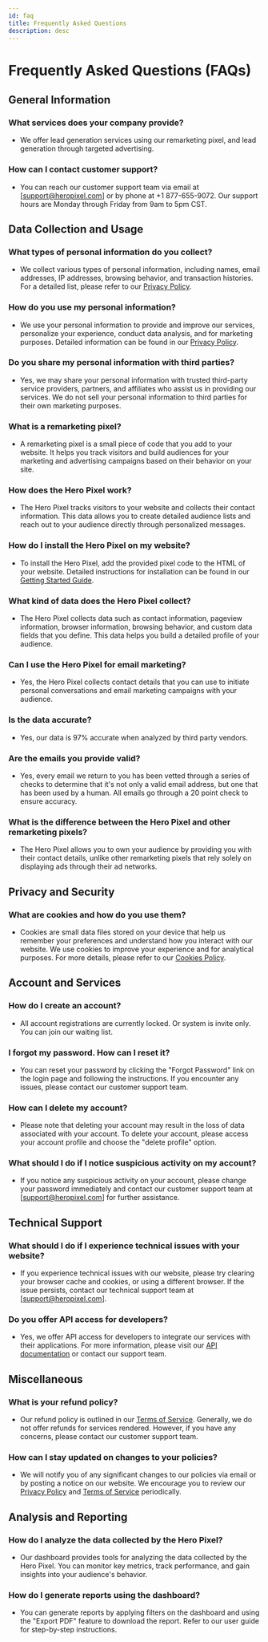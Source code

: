 ```yaml
---
id: faq
title: Frequently Asked Questions
description: desc
---
```


# Frequently Asked Questions (FAQs)

## General Information

### What services does your company provide?

- We offer lead generation services using our remarketing pixel, and lead generation through targeted advertising.

### How can I contact customer support?

- You can reach our customer support team via email at [support@heropixel.com] or by phone at +1 877-655-9072. Our support hours are Monday through Friday from 9am to 5pm CST.

## Data Collection and Usage

### What types of personal information do you collect?

- We collect various types of personal information, including names, email addresses, IP addresses, browsing behavior, and transaction histories. For a detailed list, please refer to our [Privacy Policy](/privacy-policy).

### How do you use my personal information?

- We use your personal information to provide and improve our services, personalize your experience, conduct data analysis, and for marketing purposes. Detailed information can be found in our [Privacy Policy](/privacy-policy).

### Do you share my personal information with third parties?

- Yes, we may share your personal information with trusted third-party service providers, partners, and affiliates who assist us in providing our services. We do not sell your personal information to third parties for their own marketing purposes.

### What is a remarketing pixel?

- A remarketing pixel is a small piece of code that you add to your website. It helps you track visitors and build audiences for your marketing and advertising campaigns based on their behavior on your site.

### How does the Hero Pixel work?

- The Hero Pixel tracks visitors to your website and collects their contact information. This data allows you to create detailed audience lists and reach out to your audience directly through personalized messages.

### How do I install the Hero Pixel on my website?

- To install the Hero Pixel, add the provided pixel code to the HTML of your website. Detailed instructions for installation can be found in our [Getting Started Guide](/docs/start-registration).

### What kind of data does the Hero Pixel collect?

- The Hero Pixel collects data such as contact information, pageview information, browser information, browsing behavior, and custom data fields that you define. This data helps you build a detailed profile of your audience.

### Can I use the Hero Pixel for email marketing?

- Yes, the Hero Pixel collects contact details that you can use to initiate personal conversations and email marketing campaigns with your audience.

### Is the data accurate?

- Yes, our data is 97% accurate when analyzed by third party vendors.

### Are the emails you provide valid?

- Yes, every email we return to you has been vetted through a series of checks to determine that it's not only a valid email address, but one that has been used by a human. All emails go through a 20 point check to ensure accuracy.

### What is the difference between the Hero Pixel and other remarketing pixels?

- The Hero Pixel allows you to own your audience by providing you with their contact details, unlike other remarketing pixels that rely solely on displaying ads through their ad networks.

## Privacy and Security

### What are cookies and how do you use them?

- Cookies are small data files stored on your device that help us remember your preferences and understand how you interact with our website. We use cookies to improve your experience and for analytical purposes. For more details, please refer to our [Cookies Policy](/privacy-policy).

## Account and Services

### How do I create an account?

- All account registrations are currently locked. Or system is invite only. You can join our waiting list.

### I forgot my password. How can I reset it?

- You can reset your password by clicking the "Forgot Password" link on the login page and following the instructions. If you encounter any issues, please contact our customer support team.

### How can I delete my account?

- Please note that deleting your account may result in the loss of data associated with your account. To delete your account, please access your account profile and choose the "delete profile" option.

### What should I do if I notice suspicious activity on my account?

- If you notice any suspicious activity on your account, please change your password immediately and contact our customer support team at [support@heropixel.com] for further assistance.

## Technical Support

### What should I do if I experience technical issues with your website?

- If you experience technical issues with our website, please try clearing your browser cache and cookies, or using a different browser. If the issue persists, contact our technical support team at [support@heropixel.com].

### Do you offer API access for developers?

- Yes, we offer API access for developers to integrate our services with their applications. For more information, please visit our [API documentation](/docs/intro-to-graphql) or contact our support team.

## Miscellaneous

### What is your refund policy?

- Our refund policy is outlined in our [Terms of Service](/terms-and-conditions). Generally, we do not offer refunds for services rendered. However, if you have any concerns, please contact our customer support team.

### How can I stay updated on changes to your policies?

- We will notify you of any significant changes to our policies via email or by posting a notice on our website. We encourage you to review our [Privacy Policy](/privacy-policy) and [Terms of Service](/terms-and-conditions) periodically.

## Analysis and Reporting

### How do I analyze the data collected by the Hero Pixel?

- Our dashboard provides tools for analyzing the data collected by the Hero Pixel. You can monitor key metrics, track performance, and gain insights into your audience's behavior.

### How do I generate reports using the dashboard?

- You can generate reports by applying filters on the dashboard and using the "Export PDF" feature to download the report. Refer to our user guide for step-by-step instructions.
